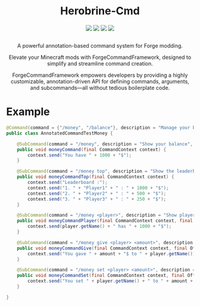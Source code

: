 <div align="center">

# Herobrine-Cmd

<div align="center" >
  <img align="center" src="https://img.shields.io/badge/version-1.0.0 (a409981)-blue">
  <img align="center" src="https://img.shields.io/badge/maintainer-Zeldown-orange">
  <img align="center" src="https://img.shields.io/maintenance/yes/9999">
  <img align="center" src="https://github.com/Zeldown/Herobrine-Cmd/actions/workflows/release.yml/badge.svg">
</div>

<br>

A powerful annotation-based command system for Forge modding.

Elevate your Minecraft mods with ForgeCommandFramework, designed to simplify and streamline command creation.

ForgeCommandFramework empowers developers by providing a highly customizable, annotation-driven API for defining commands, arguments, and subcommands—all without tedious boilerplate code.
</div>

# Example
```java
@Command(command = {"/money", "/balance"}, description = "Manage your balance", permission = "command.money.use", sender = SenderType.ALL)
public class AnnotatedCommandTestMoney {

	@SubCommand(command = "/money", description = "Show your balance", sender = SenderType.PLAYER)
	public void moneyCommand(final CommandContext context) {
		context.send("You have " + 1000 + "$");
	}

	@SubCommand(command = "/money top", description = "Show the leaderboard")
	public void moneyCommandTop(final CommandContext context) {
		context.send("Leaderboard :");
		context.send("1. " + "Player1" + " : " + 1000 + "$");
		context.send("2. " + "Player2" + " : " + 500 + "$");
		context.send("3. " + "Player3" + " : " + 250 + "$");
	}

	@SubCommand(command = "/money <player>", description = "Show player's balance", permission = "command.money.admin")
	public void moneyCommandPlayer(final CommandContext context, final OfflinePlayer player) {
		context.send(player.getName() + " has " + 1000 + "$");
	}

	@SubCommand(command = "/money give <player> <amount>", description = "Give money to player", permission = "command.money.admin")
	public void moneyCommandGive(final CommandContext context, final OfflinePlayer player, final double amount) {
		context.send("You gave " + amount + "$ to " + player.getName());
	}

	@SubCommand(command = "/money set <player> <amount>", description = "Set player's balance", permission = "command.money.admin")
	public void moneyCommandSet(final CommandContext context, final OfflinePlayer player, final double amount) {
		context.send("You set " + player.getName() + " to " + amount + "$");
	}

}
```
